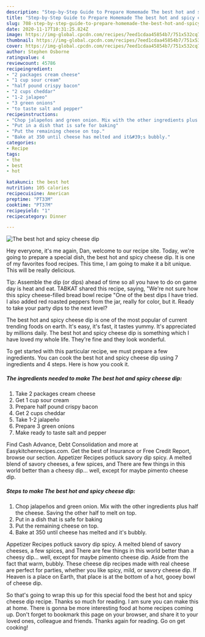```yaml
---
description: "Step-by-Step Guide to Prepare Homemade The best hot and spicy cheese dip"
title: "Step-by-Step Guide to Prepare Homemade The best hot and spicy cheese dip"
slug: 708-step-by-step-guide-to-prepare-homemade-the-best-hot-and-spicy-cheese-dip
date: 2020-11-17T10:31:25.824Z
image: https://img-global.cpcdn.com/recipes/7eed1cdaa45854b7/751x532cq70/the-best-hot-and-spicy-cheese-dip-recipe-main-photo.jpg
thumbnail: https://img-global.cpcdn.com/recipes/7eed1cdaa45854b7/751x532cq70/the-best-hot-and-spicy-cheese-dip-recipe-main-photo.jpg
cover: https://img-global.cpcdn.com/recipes/7eed1cdaa45854b7/751x532cq70/the-best-hot-and-spicy-cheese-dip-recipe-main-photo.jpg
author: Stephen Osborne
ratingvalue: 4
reviewcount: 45786
recipeingredient:
- "2 packages cream cheese"
- "1 cup sour cream"
- "half pound crispy bacon"
- "2 cups cheddar"
- "1-2 jalapeo"
- "3 green onions"
- "to taste salt and pepper"
recipeinstructions:
- "Chop jalapeños and green onion. Mix with the other ingredients plus half the cheese. Saving the other half to melt on top."
- "Put in a dish that is safe for baking"
- "Put the remaining cheese on top."
- "Bake at 350 until cheese has melted and it&#39;s bubbly."
categories:
- Recipe
tags:
- the
- best
- hot

katakunci: the best hot 
nutrition: 105 calories
recipecuisine: American
preptime: "PT33M"
cooktime: "PT37M"
recipeyield: "1"
recipecategory: Dinner

---
```



![The best hot and spicy cheese dip](https://img-global.cpcdn.com/recipes/7eed1cdaa45854b7/751x532cq70/the-best-hot-and-spicy-cheese-dip-recipe-main-photo.jpg)

Hey everyone, it's me again, Dan, welcome to our recipe site. Today, we're going to prepare a special dish, the best hot and spicy cheese dip. It is one of my favorites food recipes. This time, I am going to make it a bit unique. This will be really delicious.

Tip: Assemble the dip (or dips) ahead of time so all you have to do on game day is heat and eat. TABKAT shared this recipe, saying, &#34;We&#39;re not sure how this spicy cheese-filled bread bowl recipe &#34;One of the best dips I have tried. I also added red roasted peppers from the jar, really for color, but it. Ready to take your party dips to the next level?

The best hot and spicy cheese dip is one of the most popular of current trending foods on earth. It's easy, it's fast, it tastes yummy. It's appreciated by millions daily. The best hot and spicy cheese dip is something which I have loved my whole life. They're fine and they look wonderful.


To get started with this particular recipe, we must prepare a few ingredients. You can cook the best hot and spicy cheese dip using 7 ingredients and 4 steps. Here is how you cook it.

<!--inarticleads1-->

##### The ingredients needed to make The best hot and spicy cheese dip:

1. Take 2 packages cream cheese
1. Get 1 cup sour cream
1. Prepare half pound crispy bacon
1. Get 2 cups cheddar
1. Take 1-2 jalapeño
1. Prepare 3 green onions
1. Make ready to taste salt and pepper


Find Cash Advance, Debt Consolidation and more at Easykitchenrecipes.com. Get the best of Insurance or Free Credit Report, browse our section. Appetizer Recipes potluck savory dip spicy. A melted blend of savory cheeses, a few spices, and There are few things in this world better than a cheesy dip… well, except for maybe pimento cheese dip. 

<!--inarticleads2-->

##### Steps to make The best hot and spicy cheese dip:

1. Chop jalapeños and green onion. Mix with the other ingredients plus half the cheese. Saving the other half to melt on top.
1. Put in a dish that is safe for baking
1. Put the remaining cheese on top.
1. Bake at 350 until cheese has melted and it&#39;s bubbly.


Appetizer Recipes potluck savory dip spicy. A melted blend of savory cheeses, a few spices, and There are few things in this world better than a cheesy dip… well, except for maybe pimento cheese dip. Aside from the fact that warm, bubbly. These cheese dip recipes made with real cheese are perfect for parties, whether you like spicy, mild, or savory cheese dip. If Heaven is a place on Earth, that place is at the bottom of a hot, gooey bowl of cheese dip. 

So that's going to wrap this up for this special food the best hot and spicy cheese dip recipe. Thanks so much for reading. I am sure you can make this at home. There is gonna be more interesting food at home recipes coming up. Don't forget to bookmark this page on your browser, and share it to your loved ones, colleague and friends. Thanks again for reading. Go on get cooking!
